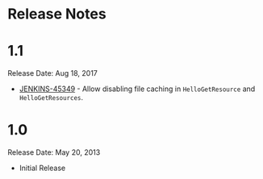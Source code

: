Release Notes
====

# 1.1

Release Date: Aug 18, 2017

* [JENKINS-45349](https://issues.jenkins-ci.org/browse/JENKINS-45349) -
Allow disabling file caching in `HelloGetResource` and `HelloGetResources`.

# 1.0

Release Date: May 20, 2013

* Initial Release

